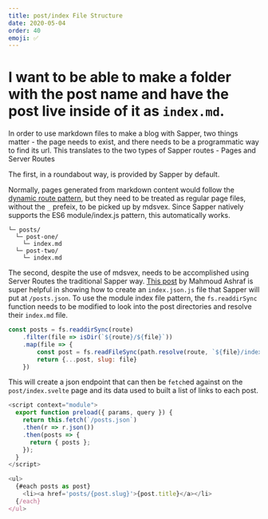 ```yaml
---
title: post/index File Structure
date: 2020-05-04
order: 40
emoji: ✅
---
```


# I want to be able to make a folder with the post name and have the post live inside of it as `index.md`.

In order to use markdown files to make a blog with Sapper, two things matter - the page needs to exist, and there needs to be a programmatic way to find its url. This translates to the two types of Sapper routes - Pages and Server Routes

The first, in a roundabout way, is provided by Sapper by default.

Normally, pages generated from markdown content would follow the [dynamic route pattern](https://sapper.svelte.dev/docs#Pages), but they need to be treated as regular page files, without the `_` prefeix, to be picked up by mdsvex. Since Sapper natively supports the ES6 module/index.js pattern, this automatically works.

``` text
└─ posts/
  └─ post-one/
    └─ index.md
  └─ post-two/
    └─ index.md
```

The second, despite the use of mdsvex, needs to be accomplished using Server Routes the traditional Sapper way. [This post](https://www.mahmoudashraf.dev/goals/build-a-goals-with-svelte-and-markdown) by Mahmoud Ashraf is super helpful in showing how to create an `index.json.js` file that Sapper will put at `/posts.json`. To use the module index file pattern, the `fs.readdirSync` function needs to be modified to look into the post directories and resolve their `index.md` file.

``` javascript
const posts = fs.readdirSync(route)
	.filter(file => isDir(`${route}/${file}`))
	.map(file => {
		const post = fs.readFileSync(path.resolve(route, `${file}/index.md`), 'utf-8')
		return {...post, slug: file}
	})
  ```

This will create a json endpoint that can then be `fetch`ed against on the `post/index.svelte` page and its data used to built a list of links to each post.

``` javascript 
<script context="module">
  export function preload({ params, query }) {
    return this.fetch(`/posts.json`)
    .then(r => r.json())
    .then(posts => {
      return { posts };
    });
  }
</script>

<ul>
  {#each posts as post}
    <li><a href='posts/{post.slug}'>{post.title}</a></li>
  {/each}
</ul>
```
